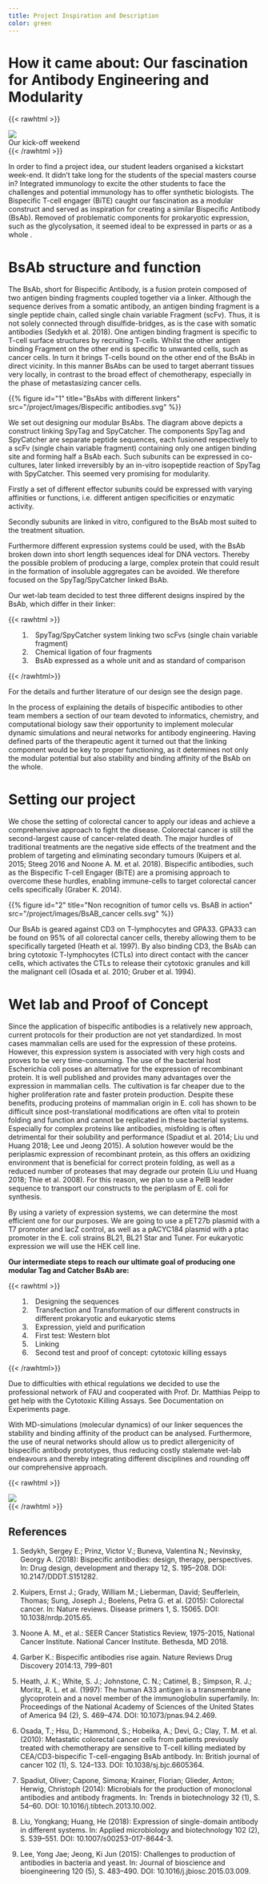 ```yaml
---
title: Project Inspiration and Description
color: green
---
```


# How it came about: Our fascination for Antibody Engineering and Modularity

{{< rawhtml >}}
<div class="mx-auto w-1/2 my-20">
    <img class="shadow-lg rounded-lg" src="/project/images/PHOTO-2019-01-13-18-18-30.jpg">
    <div class="text-center mt-4">Our kick-off weekend</div>
</div>
{{< /rawhtml >}}

In order to find a project idea, our student leaders organised a kickstart week-end. It didn’t take long for the students of the special masters course in? Integrated immunology to excite the other students to face the challenges and potential immunology has to offer synthetic biologists. The Bispecific T-cell engager (BiTE) caught our fascination as a modular construct and served as inspiration for creating a similar Bispecific Antibody (BsAb). Removed of problematic components for prokaryotic expression, such as the glycolysation, it seemed ideal to be expressed in parts or as a whole .

# BsAb structure and function

The BsAb, short for Bispecific Antibody, is a fusion protein composed of two antigen binding fragments coupled together via a linker. Although the sequence derives from a somatic antibody, an antigen binding fragment is a single peptide chain, called single chain variable Fragment (scFv). Thus, it is not solely connected through disulfide-bridges, as is the case with somatic antibodies (Sedykh et al. 2018). One antigen binding fragment is specific to T-cell surface structures by recruiting T-cells. Whilst the other antigen binding Fragment on the other end is specific to unwanted cells, such as cancer cells. In turn it brings T-cells bound on the other end of the BsAb in direct vicinity. In this manner BsAbs can be used to target aberrant tissues very locally, in contrast to the broad effect of chemotherapy, especially in the phase of metastasizing cancer cells.

{{% figure id="1" title="BsAbs with different linkers" src="/project/images/Bispecific antibodies.svg" %}}

We set out designing our modular BsAbs. The diagram above depicts a construct linking SpyTag and SpyCatcher. The components SpyTag and SpyCatcher are separate peptide sequences, each fusioned respectively to a scFv (single chain variable fragment) containing only one antigen binding site and forming half a BsAb each. Such subunits can be expressed in co-cultures, later linked irreversibly by an in-vitro isopeptide reaction of SpyTag with SpyCatcher. This seemed very promising for modularity.

Firstly a set of different effector subunits could be expressed with varying affinities or functions, i.e. different antigen specificities or enzymatic activity.

Secondly subunits are linked in vitro, configured to the BsAb most suited to the treatment situation.

Furthermore different expression systems could be used, with the BsAb broken down into short length sequences ideal for DNA vectors. Thereby the possible problem of producing a large, complex protein that could result in the formation of insoluble aggregates can be avoided. We therefore focused on the SpyTag/SpyCatcher linked BsAb.

Our wet-lab team decided to test three different designs inspired by the BsAb, which differ in their linker:

{{< rawhtml >}}
<ol style="list-style: decimal !important; margin-left: 20px;">
<li class="my-4" style="padding-left: 10px;">SpyTag/SpyCatcher system linking two scFvs (single chain variable fragment)</li>
<li class="my-4" style="padding-left: 10px;">Chemical ligation of four fragments</li>
<li class="my-4" style="padding-left: 10px;">BsAb expressed as a whole unit and as standard of comparison</li>
</ol>
{{< /rawhtml>}}
    

For the details and further literature of our design see the design page.

In the process of explaining the details of bispecific antibodies to other team members a section of our team devoted to informatics, chemistry, and computational biology saw their opportunity to implement molecular dynamic simulations and neural networks for antibody engineering. Having defined parts of the therapeutic agent it turned out that the linking component would be key to proper functioning, as it determines not only the modular potential but also stability and binding affinity of the BsAb on the whole.

# Setting our project

We chose the setting of colorectal cancer to apply our ideas and achieve a comprehensive approach to fight the disease. Colorectal cancer is still the second-largest cause of cancer-related death. The major hurdles of traditional treatments are the negative side effects of the treatment and the problem of targeting and eliminating secondary tumours (Kuipers et al. 2015; Steeg 2016 and Noone A. M. et al. 2018). Bispecific antibodies, such as the Bispecific T-cell Engager (BiTE) are a promising approach to overcome these hurdles, enabling immune-cells to target colorectal cancer cells specifically (Graber K. 2014).

{{% figure id="2" title="Non recognition of tumor cells vs.  BsAB in action" src="/project/images/BsAB_cancer cells.svg" %}}

Our BsAb is geared against CD3 on T-lymphocytes and GPA33. GPA33 can be found on 95% of all colorectal cancer cells, thereby allowing them to be specifically targeted (Heath et al. 1997). By also binding CD3, the BsAb can bring cytotoxic T-lymphocytes (CTLs) into direct contact with the cancer cells, which activates the CTLs to release their cytotoxic granules and kill the malignant cell (Osada et al. 2010; Gruber et al. 1994).

# Wet lab and Proof of Concept

Since the application of bispecific antibodies is a relatively new approach, current protocols for their production are not yet standardized. In most cases mammalian cells are used for the expression of these proteins. However, this expression system is associated with very high costs and proves to be very time-consuming. The use of the bacterial host Escherichia coli poses an alternative for the expression of recombinant protein. It is well published and provides many advantages over the expression in mammalian cells. The cultivation is far cheaper due to the higher proliferation rate and faster protein production. Despite these benefits, producing proteins of mammalian origin in E. coli has shown to be difficult since post-translational modifications are often vital to protein folding and function and cannot be replicated in these bacterial systems. Especially for complex proteins like antibodies, misfolding is often detrimental for their solubility and performance (Spadiut et al. 2014; Liu und Huang 2018; Lee und Jeong 2015). A solution however would be the periplasmic expression of recombinant protein, as this offers an oxidizing environment that is beneficial for correct protein folding, as well as a reduced number of proteases that may degrade our protein (Liu und Huang 2018; Thie et al. 2008). For this reason, we plan to use a PelB leader sequence to transport our constructs to the periplasm of E. coli for synthesis.

By using a variety of expression systems, we can determine the most efficient one for our purposes. We are going to use a pET27b plasmid with a T7 promoter and lacZ control, as well as a pACYC184 plasmid with a ptac promoter in the E. coli strains BL21, BL21 Star and Tuner. For eukaryotic expression we will use the HEK cell line.

**Our intermediate steps to reach our ultimate goal of producing one modular Tag and Catcher BsAb are:**

{{< rawhtml >}}
<ol style="list-style: decimal !important; margin-left: 20px;">
<li class="my-4" style="padding-left: 10px;">Designing the sequences</li>
<li class="my-4" style="padding-left: 10px;">Transfection and Transformation of our different constructs in different prokaryotic and eukaryotic stems</li>
<li class="my-4" style="padding-left: 10px;">Expression, yield and purification</li>
<li class="my-4" style="padding-left: 10px;">First test: Western blot</li>
<li class="my-4" style="padding-left: 10px;">Linking</li>
<li class="my-4" style="padding-left: 10px;">Second test and proof of concept: cytotoxic killing essays</li>
</ol>
{{< /rawhtml>}}

Due to difficulties with ethical regulations we decided to use the professional network of FAU and cooperated with Prof. Dr. Matthias Peipp to get help with the Cytotoxic Killing Assays. See Documentation on Experiments page.

With MD-simulations (molecular dynamics) of our linker sequences the stability and binding affinity of the product can be analysed. Furthermore, the use of neural networks should allow us to predict allergenicity of bispecific antibody prototypes, thus reducing costly stalemate wet-lab endeavours and thereby integrating different disciplines and rounding off our comprehensive approach.

{{< rawhtml >}}
<div class="mx-auto w-2/3 my-20">
    <img class="rounded-lg" src="/project/images/BsAb_Workflow.svg">
</div>
{{< /rawhtml >}}

## References

1.  Sedykh, Sergey E.; Prinz, Victor V.; Buneva, Valentina N.; Nevinsky, Georgy A. (2018): Bispecific antibodies: design, therapy, perspectives. In: Drug design, development and therapy 12, S. 195–208. DOI: 10.2147/DDDT.S151282.
    
2.  Kuipers, Ernst J.; Grady, William M.; Lieberman, David; Seufferlein, Thomas; Sung, Joseph J.; Boelens, Petra G. et al. (2015): Colorectal cancer. In: Nature reviews. Disease primers 1, S. 15065. DOI: 10.1038/nrdp.2015.65.
    
3.  Noone A. M., et al.: SEER Cancer Statistics Review, 1975-2015, National Cancer Institute. National Cancer Institute. Bethesda, MD 2018.
    
4.  Garber K.: Bispecific antibodies rise again. Nature Reviews Drug Discovery 2014:13, 799–801
    
5.  Heath, J. K.; White, S. J.; Johnstone, C. N.; Catimel, B.; Simpson, R. J.; Moritz, R. L. et al. (1997): The human A33 antigen is a transmembrane glycoprotein and a novel member of the immunoglobulin superfamily. In: Proceedings of the National Academy of Sciences of the United States of America 94 (2), S. 469–474. DOI: 10.1073/pnas.94.2.469.
    
6.  Osada, T.; Hsu, D.; Hammond, S.; Hobeika, A.; Devi, G.; Clay, T. M. et al. (2010): Metastatic colorectal cancer cells from patients previously treated with chemotherapy are sensitive to T-cell killing mediated by CEA/CD3-bispecific T-cell-engaging BsAb antibody. In: British journal of cancer 102 (1), S. 124–133. DOI: 10.1038/sj.bjc.6605364.
    
7.  Spadiut, Oliver; Capone, Simona; Krainer, Florian; Glieder, Anton; Herwig, Christoph (2014): Microbials for the production of monoclonal antibodies and antibody fragments. In: Trends in biotechnology 32 (1), S. 54–60. DOI: 10.1016/j.tibtech.2013.10.002.
    
8.  Liu, Yongkang; Huang, He (2018): Expression of single-domain antibody in different systems. In: Applied microbiology and biotechnology 102 (2), S. 539–551. DOI: 10.1007/s00253-017-8644-3.
    
9.  Lee, Yong Jae; Jeong, Ki Jun (2015): Challenges to production of antibodies in bacteria and yeast. In: Journal of bioscience and bioengineering 120 (5), S. 483–490. DOI: 10.1016/j.jbiosc.2015.03.009.


